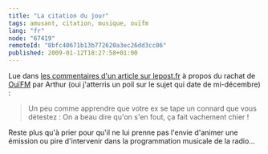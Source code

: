 ```yaml
---
title: "La citation du jour"
tags: amusant, citation, musique, ouïfm
lang: "fr"
node: "67419"
remoteId: "8bfc40671b13b772620a3ec26dd3cc06"
published: 2009-01-12T18:27:58+01:00
---
```


Lue dans [les commentaires d'un article sur lepost.fr](http://www.lepost.fr/article/2008/12/17/1360109_arthur-se-paie-oui-fm-pour-quelques-millions-d-euros.html#reaction_annonce_977451) à propos du rachat de [OuïFM](http://www.ouifm.fr/) par Arthur (oui j'atterris un poil sur le sujet qui date de mi-décembre) :

<blockquote>
Un peu comme apprendre que votre ex se tape un connard que vous détestez : On a beau dire qu'on s'en fout, ça fait vachement chier !
</blockquote>


Reste plus qu'à prier pour qu'il ne lui prenne pas l'envie d'animer une émission ou pire d'intervenir dans la programmation musicale de la radio...

